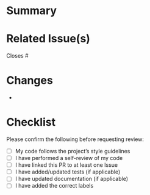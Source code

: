 # Summary
<!-- Provide a short summary of the changes in this PR -->

# Related Issue(s)
<!-- Link to the Issue(s) this PR addresses -->
Closes #  

# Changes
<!-- List the key changes made in this PR -->
-  

# Checklist
Please confirm the following before requesting review:

- [ ] My code follows the project’s style guidelines
- [ ] I have performed a self-review of my code
- [ ] I have linked this PR to at least one Issue
- [ ] I have added/updated tests (if applicable)
- [ ] I have updated documentation (if applicable)
- [ ] I have added the correct labels
